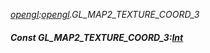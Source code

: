 _[opengl](../../modules/opengl/opengl-module.md):[opengl](../../modules/opengl/opengl-module.md).GL\_MAP2\_TEXTURE\_COORD\_3_
##### Const GL\_MAP2\_TEXTURE\_COORD\_3:[Int](../../modules/wonkey/wonkey-types-int.md)
